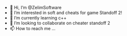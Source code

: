 - 👋 Hi, I’m @ZelimSoftware
- 👀 I’m interested in soft and cheats for game Standoff 2!
- 🌱 I’m currently learning c++
- 💞️ I’m looking to collaborate on cheater standoff 2
- 📫 How to reach me ...

<!---
ZelimSoftware/ZelimSoftware is a ✨ special ✨ repository because its `README.md` (this file) appears on your GitHub profile.
You can click the Preview link to take a look at your changes.
--->
